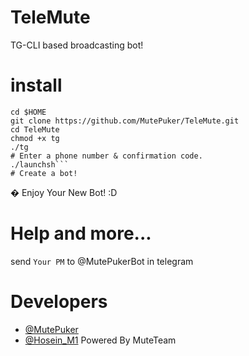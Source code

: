 # TeleMute
TG-CLI based broadcasting bot!
# install
```
cd $HOME
git clone https://github.com/MutePuker/TeleMute.git
cd TeleMute
chmod +x tg
./tg
# Enter a phone number & confirmation code.
./launchsh```
# Create a bot!
```
� Enjoy Your New Bot! :D
# Help and more...
send ```Your PM``` to @MutePukerBot in telegram
# Developers
* [@MutePuker](https://telegram.me/MutePuker)
* [@Hosein_M1](https://telegram.me/Hosein_M1)
Powered By MuteTeam
